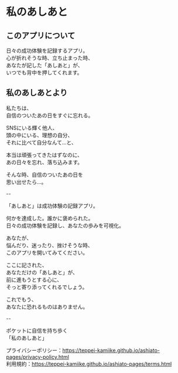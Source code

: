# 私のあしあと

## このアプリについて
日々の成功体験を記録するアプリ。  
心が折れそうな時、立ち止まった時、  
あなたが記した「あしあと」が、  
いつでも背中を押してくれます。  

## 私のあしあとより

私たちは、  
自信のついたあの日をすぐに忘れる。  


SNSにいる輝く他人、  
頭の中にいる、理想の自分、  
それに比べて自分なんて…と、  

本当は頑張ってきたはずなのに、  
あの日々を忘れ、落ち込みます。  

そんな時、自信のついたあの日を  
思い出せたら…。  


--  


「あしあと」は成功体験の記録アプリ。  

何かを達成した。誰かに褒められた。  
日々の成功体験を記録し、あなたの歩みを可視化。   

あなたが、  
悩んだり、迷ったり、挫けそうな時、  
このアプリを開いてみてください。  

ここに記された、  
あなただけの「あしあと」が、  
前に進もうとする心に、  
そっと寄り添ってくれるでしょう。  


これでもう、  
あなたに恐れるものはありません。  


--  


ポケットに自信を持ち歩く  
「私のあしあと」  


プライバシーポリシー：https://teppei-kamiike.github.io/ashiato-pages/privacy-policy.html  
利用規約：https://teppei-kamiike.github.io/ashiato-pages/terms.html
